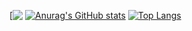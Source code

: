 [![‎ ](https://github-readme-tech-stack.vercel.app/api/cards?title=%E2%80%8E%20&align=center&lineCount=1&theme=catppuccin_macchiato&gap=6&bg=%2324273a&badge=%231e2030&border=%236e738d&titleColor=%238bd5ca&line1=javascript,javascript,F0DB4F;typescript,typescript,007acc;go,golang,00ADD8;svelte,svelte,EB5027;)
[![Anurag's GitHub stats](https://github-readme-stats.vercel.app/api?username=nekoify&bg_color=24273a&text_color=cad3f5&icon_color=c6a0f6&title_color=8bd5ca&show_icons=true&include_all_commits=true&show_icons=true)](https://github.com/anuraghazra/github-readme-stats)
[![Top Langs](https://github-readme-stats.vercel.app/api/top-langs/?username=nekoify&layout=compact&bg_color=24273a&text_color=cad3f5&icon_color=c6a0f6&title_color=8bd5ca)](https://github.com/anuraghazra/github-readme-stats)
